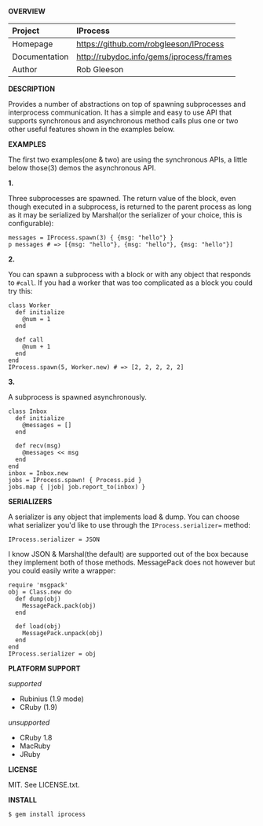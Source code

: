 __OVERVIEW__


| Project         | IProcess    
|:----------------|:--------------------------------------------------
| Homepage        | https://github.com/robgleeson/IProcess
| Documentation   | http://rubydoc.info/gems/iprocess/frames 
| Author          | Rob Gleeson             


__DESCRIPTION__

  Provides a number of  abstractions on top of spawning subprocesses and interprocess 
  communication. It has a simple and easy to use API that supports synchronous and 
  asynchronous method calls plus one or two other useful features shown in the 
  examples below.

__EXAMPLES__

The first two examples(one & two) are using the synchronous APIs, a little below
those(3) demos the asynchronous API.

__1.__

Three subprocesses are spawned. The return value of the block, even though executed 
in a subprocess, is returned to the parent process as long as it may be serialized 
by Marshal(or the serializer of your choice, this is configurable):
  
    messages = IProcess.spawn(3) { {msg: "hello"} }
    p messages # => [{msg: "hello"}, {msg: "hello"}, {msg: "hello"}]

__2.__

You can spawn a subprocess with a block or with any object that responds to 
`#call`. If you had a worker that was too complicated as a block you could 
try this:

    class Worker
      def initialize
        @num = 1
      end

      def call
        @num + 1
      end
    end
    IProcess.spawn(5, Worker.new) # => [2, 2, 2, 2, 2]

__3.__

A subprocess is spawned asynchronously. 

    class Inbox
      def initialize
        @messages = []
      end

      def recv(msg)
        @messages << msg
      end
    end
    inbox = Inbox.new
    jobs = IProcess.spawn! { Process.pid }
    jobs.map { |job| job.report_to(inbox) }

__SERIALIZERS__

A serializer is any object that implements load & dump. 
You can choose what serializer you'd like to use through 
the `IProcess.serializer=` method:

    IProcess.serializer = JSON

I know JSON & Marshal(the default) are supported out of 
the box because they implement both of those methods. 
MessagePack does not however but you could easily write 
a wrapper:

    require 'msgpack'
    obj = Class.new do
      def dump(obj)
        MessagePack.pack(obj)
      end

      def load(obj)
        MessagePack.unpack(obj)
      end
    end
    IProcess.serializer = obj

__PLATFORM SUPPORT__

_supported_

  * Rubinius (1.9 mode) 
  * CRuby (1.9)

_unsupported_
  
  * CRuby 1.8
  * MacRuby
  * JRuby

__LICENSE__

MIT. See LICENSE.txt.

__INSTALL__

    $ gem install iprocess
